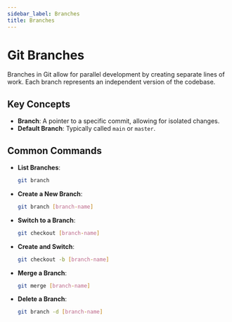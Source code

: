 ```yaml
---
sidebar_label: Branches
title: Branches
---
```


# Git Branches

Branches in Git allow for parallel development by creating separate lines of work. Each branch represents an independent version of the codebase.

## Key Concepts

- **Branch**: A pointer to a specific commit, allowing for isolated changes.
- **Default Branch**: Typically called `main` or `master`.

## Common Commands

- **List Branches**:

  ```bash
  git branch
  ```

- **Create a New Branch**:

  ```bash
  git branch [branch-name]
  ```

- **Switch to a Branch**:

  ```bash
  git checkout [branch-name]
  ```

- **Create and Switch**:

  ```bash
  git checkout -b [branch-name]
  ```

- **Merge a Branch**:

  ```bash
  git merge [branch-name]
  ```

- **Delete a Branch**:
  ```bash
  git branch -d [branch-name]
  ```
